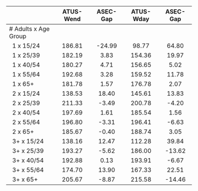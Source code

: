 
|                      |    ATUS-Wend |     ASEC-Gap |    ATUS-Wday |     ASEC-Gap |
| -------------------- | :----------: | :----------: | :----------: | :----------: |
| # Adults x Age Group |              |              |              |              |
| &nbsp;&nbsp;1 x 15/24 |       186.81 |       -24.99 |        98.77 |        64.80 |
| &nbsp;&nbsp;1 x 25/39 |       182.19 |         3.83 |       154.36 |        19.97 |
| &nbsp;&nbsp;1 x 40/54 |       180.27 |         4.71 |       156.65 |         5.02 |
| &nbsp;&nbsp;1 x 55/64 |       192.68 |         3.28 |       159.52 |        11.78 |
| &nbsp;&nbsp;1 x 65+  |       181.78 |         1.57 |       176.78 |         2.07 |
| &nbsp;&nbsp;2 x 15/24 |       138.53 |        18.40 |       145.61 |        13.83 |
| &nbsp;&nbsp;2 x 25/39 |       211.33 |        -3.49 |       200.78 |        -4.20 |
| &nbsp;&nbsp;2 x 40/54 |       197.69 |         1.61 |       185.54 |         1.56 |
| &nbsp;&nbsp;2 x 55/64 |       196.80 |        -3.31 |       196.41 |        -6.63 |
| &nbsp;&nbsp;2 x 65+  |       185.67 |        -0.40 |       188.74 |         3.05 |
| &nbsp;&nbsp;3+ x 15/24 |       138.16 |        12.47 |       112.28 |        39.84 |
| &nbsp;&nbsp;3+ x 25/39 |       193.27 |        -5.62 |       186.00 |       -13.62 |
| &nbsp;&nbsp;3+ x 40/54 |       192.88 |         0.13 |       193.91 |        -6.67 |
| &nbsp;&nbsp;3+ x 55/64 |       174.70 |        13.90 |       167.33 |        22.51 |
| &nbsp;&nbsp;3+ x 65+ |       205.67 |        -8.87 |       215.58 |       -14.46 |

